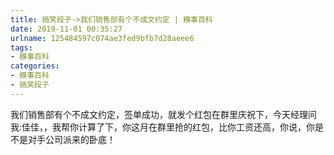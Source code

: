 ```yaml
---
title: 搞笑段子->我们销售部有个不成文约定 | 糗事百科
date: 2019-11-01 00:35:27
urlname: 125484597c074ae3fed9bfb7d28aeee6
tags: 
- 糗事百科
categories:
- 糗事百科
- 搞笑段子
---
```

我们销售部有个不成文约定，签单成功，就发个红包在群里庆祝下，今天经理问我:佳佳，，我帮你计算了下，你这月在群里抢的红包，比你工资还高，你说，你是不是对手公司派来的卧底！


